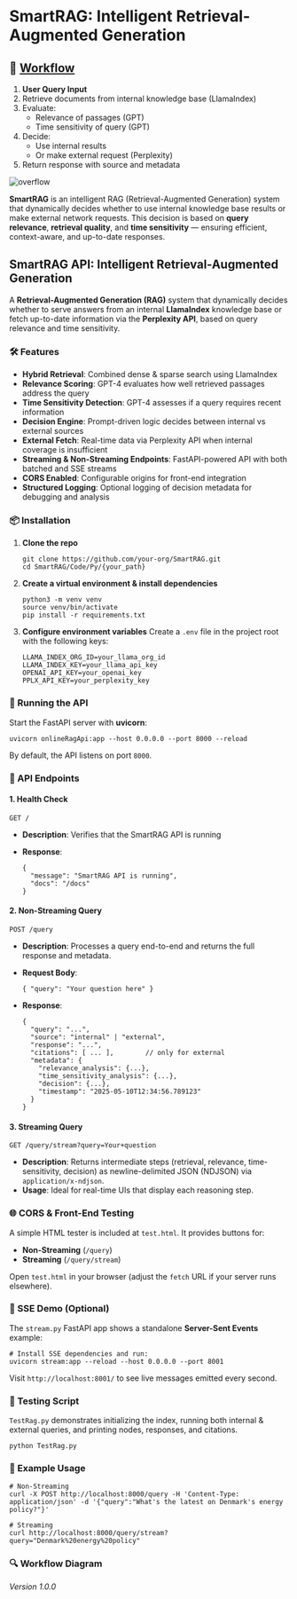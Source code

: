 # SmartRAG: Intelligent Retrieval-Augmented Generation

## 🧠 [Workflow](https://claude.ai/public/artifacts/af9c4502-17d8-4300-9cef-e03dbcfb86fd)

1. **User Query Input**
2. Retrieve documents from internal knowledge base (LlamaIndex)
3. Evaluate:
   - Relevance of passages (GPT)
   - Time sensitivity of query (GPT)
4. Decide:
   - Use internal results
   - Or make external request (Perplexity)
5. Return response with source and metadata

![overflow](https://linkingblog.oss-eu-central-1.aliyuncs.com/picgo/20250508011406.png)

**SmartRAG** is an intelligent RAG (Retrieval-Augmented Generation) system that dynamically decides whether to use internal knowledge base results or make external network requests. This decision is based on **query relevance**, **retrieval quality**, and **time sensitivity** — ensuring efficient, context-aware, and up-to-date responses.

## SmartRAG API: Intelligent Retrieval-Augmented Generation

A **Retrieval-Augmented Generation (RAG)** system that dynamically decides whether to serve answers from an internal **LlamaIndex** knowledge base or fetch up-to-date information via the **Perplexity API**, based on query relevance and time sensitivity.

### 🛠️ Features

- **Hybrid Retrieval**: Combined dense & sparse search using LlamaIndex
- **Relevance Scoring**: GPT-4 evaluates how well retrieved passages address the query
- **Time Sensitivity Detection**: GPT-4 assesses if a query requires recent information
- **Decision Engine**: Prompt-driven logic decides between internal vs external sources
- **External Fetch**: Real-time data via Perplexity API when internal coverage is insufficient
- **Streaming & Non-Streaming Endpoints**: FastAPI-powered API with both batched and SSE streams
- **CORS Enabled**: Configurable origins for front-end integration
- **Structured Logging**: Optional logging of decision metadata for debugging and analysis

### 📦 Installation

1. **Clone the repo**

   ```
   git clone https://github.com/your-org/SmartRAG.git
   cd SmartRAG/Code/Py/{your_path}
   ```

2. **Create a virtual environment & install dependencies**

   ```
   python3 -m venv venv
   source venv/bin/activate
   pip install -r requirements.txt
   ```

3. **Configure environment variables** Create a `.env` file in the project root with the following keys:

   ```
   LLAMA_INDEX_ORG_ID=your_llama_org_id
   LLAMA_INDEX_KEY=your_llama_api_key
   OPENAI_API_KEY=your_openai_key
   PPLX_API_KEY=your_perplexity_key
   ```

### 🚀 Running the API

Start the FastAPI server with **uvicorn**:

```
uvicorn onlineRagApi:app --host 0.0.0.0 --port 8000 --reload
```

By default, the API listens on port `8000`.

### 🔌 API Endpoints

#### 1. Health Check

```
GET /
```

- **Description**: Verifies that the SmartRAG API is running

- **Response**:

  ```
  {
    "message": "SmartRAG API is running",
    "docs": "/docs"
  }
  ```

#### 2. Non-Streaming Query

```
POST /query
```

- **Description**: Processes a query end-to-end and returns the full response and metadata.

- **Request Body**:

  ```
  { "query": "Your question here" }
  ```

- **Response**:

  ```
  {
    "query": "...",
    "source": "internal" | "external",
    "response": "...",
    "citations": [ ... ],        // only for external
    "metadata": {
      "relevance_analysis": {...},
      "time_sensitivity_analysis": {...},
      "decision": {...},
      "timestamp": "2025-05-10T12:34:56.789123"
    }
  }
  ```

#### 3. Streaming Query

```
GET /query/stream?query=Your+question
```

- **Description**: Returns intermediate steps (retrieval, relevance, time-sensitivity, decision) as newline-delimited JSON (NDJSON) via `application/x-ndjson`.
- **Usage**: Ideal for real-time UIs that display each reasoning step.

### 🌐 CORS & Front-End Testing

A simple HTML tester is included at `test.html`. It provides buttons for:

- **Non-Streaming** (`/query`)
- **Streaming** (`/query/stream`)

Open `test.html` in your browser (adjust the `fetch` URL if your server runs elsewhere).

### 📡 SSE Demo (Optional)

The `stream.py` FastAPI app shows a standalone **Server-Sent Events** example:

```
# Install SSE dependencies and run:
uvicorn stream:app --reload --host 0.0.0.0 --port 8001
```

Visit `http://localhost:8001/` to see live messages emitted every second.

### 🧪 Testing Script

`TestRag.py` demonstrates initializing the index, running both internal & external queries, and printing nodes, responses, and citations.

```
python TestRag.py
```

### 📝 Example Usage

```
# Non-Streaming
curl -X POST http://localhost:8000/query -H 'Content-Type: application/json' -d '{"query":"What's the latest on Denmark's energy policy?"}'

# Streaming
curl http://localhost:8000/query/stream?query="Denmark%20energy%20policy"
```

### 🔍 Workflow Diagram



*Version 1.0.0*
